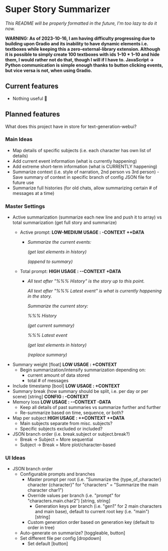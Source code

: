 ﻿# Super Story Summarizer

*This README will be properly formatted in the future, I'm too lazy to do it now.*

**WARNING: As of 2023-10-16, I am having difficulty progressing due to building upon Gradio and its inability to have dynamic elements i.e. textboxes while keeping this a zero-external-library extension. Although it is possible to simply create 100 textboxes with ids 1–10 * 1–10 and hide them, I would rather not do that, though I will if I have to. JavaScript -> Python communication is simple enough thanks to button clicking events, but vice versa is not, when using Gradio.**

## Current features
- Nothing useful 🤣

## Planned features
What does this project have in store for text-generation-webui?

### Main Ideas

- Map details of specific subjects (i.e. each character has own list of details)
- Add current event information (what is currently happening)
- Add extreme short-term information (what is CURRENTLY happening)
- Summarize context (i.e. style of narration, 2nd person vs 3rd person) - Save summary of context in specific branch of config JSON file for future use
- Summarize full histories (for old chats, allow summarizing certain # of messages at a time)
  
### Master Settings

- Active summarization (summarize each new line and push it to array) vs total summarization (get full story and summarize)
  - Active prompt: **LOW-MEDIUM USAGE : -CONTEXT ++DATA**

	- *Summarize the current events:*

	  *(get last elements in history)*

	  *(append to summary)*

  - Total prompt: **HIGH USAGE : --CONTEXT +DATA**

	- *All text after "%%% History" is the story up to this point.*

	  *All text after "%%% Latest event" is what is currently happening in the story.*

	  *Summarize the current story:*

	  *%%% History*

	  *(get current summary)*

	  *%%% Latest event*

	  *(get last elements in history)*

	  *(replace summary)*
- Summary weight [float] **LOW USAGE : +CONTEXT**
  - Begin summarization/intensify summarization depending on:
	- current amount of data stored
	- total \# of messages
- Include timestamp [bool] **LOW USAGE : +CONTEXT**
- Summary break (how summary should be split, i.e. per day or per scene) [string] **CONFIG : -CONTEXT**
- Memory loss **LOW USAGE : --CONTEXT -DATA**
  - Keep all details of past summaries vs summarize further and further
  - Re-summarize based on time, sequence, or both?
- Map per subject **HIGH USAGE : ++CONTEXT ++DATA**
  - Main subjects separate from misc. subjects?
  - Specific subjects excluded or included?
- JSON branch order (i.e. break.subject or subject.break?)
  - Break -> Subject = More sequential
  - Subject -> Break = More plot/character-based

### UI Ideas

- JSON branch order
  - Configurable prompts and branches
	- Master prompt per root (i.e. "Summarize the {type_of_character} character {character}" for "characters" = "Summarize the main character char1")
	- Override values per branch (i.e. "prompt" for "characters.main.char2") [string, string]
	  - Generation keys per branch (i.e. "gen1" for 2 main characters and main base), default to current root key (i.e. "main") [string]
	- Custom generation order based on generation key (default to order in tree)
  - Auto-generate on summarize? [toggleable, button]
  - Set different file per config [dropdown]
    - Set default [button]

